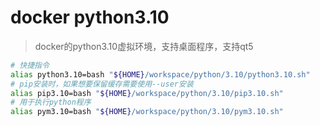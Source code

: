 # docker python3.10
> docker的python3.10虚拟环境，支持桌面程序，支持qt5

```bash
# 快捷指令
alias python3.10=bash "${HOME}/workspace/python/3.10/python3.10.sh"
# pip安装时，如果想要保留缓存需要使用--user安装
alias pip3.10=bash "${HOME}/workspace/python/3.10/pip3.10.sh"
# 用于执行python程序
alias pym3.10=bash "${HOME}/workspace/python/3.10/pym3.10.sh"
```